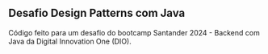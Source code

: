 ## Desafio Design Patterns com Java 

Código feito para um desafio do bootcamp Santander 2024 - Backend com Java da Digital Innovation One (DIO).
